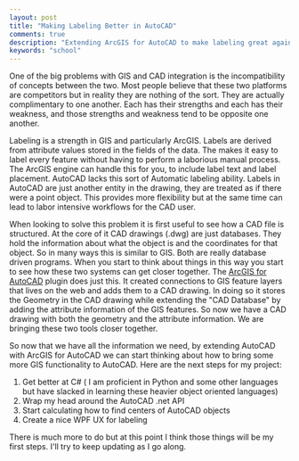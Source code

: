 ```yaml
---
layout: post
title: "Making Labeling Better in AutoCAD"
comments: true
description: "Extending ArcGIS for AutoCAD to make labeling great again"
keywords: "school"
---
```


One of the big problems with GIS and CAD integration is the incompatibility of concepts between the two. Most people believe that these two platforms are competitors but in reality they are nothing of the sort. They are actually complimentary to one another. Each has their strengths and each has their weakness, and those strengths and weakness tend to be opposite one another.

Labeling is a strength in GIS and particularly ArcGIS. Labels are derived from attribute values stored in the fields of the data. The makes it easy to label every feature without having to perform a laborious manual process. The ArcGIS engine can handle this for you, to include label text and label placement. AutoCAD lacks this sort of Automatic labeling ability. Labels in AutoCAD are just another entity in the drawing, they are treated as if there were a point object. This provides more flexibility but at the same time can lead to labor intensive workflows for the CAD user. 

When looking to solve this problem it is first useful to see how a CAD file is structured. At the core of it CAD drawings (.dwg) are just databases. They hold the information about what the object is and the coordinates for that object. So in many ways this is similar to GIS. Both are really database driven programs. When you start to think about things in this way you start to see how these two systems can get closer together. The [ArcGIS for AutoCAD](https://www.esri.com/en-us/arcgis/products/arcgis-for-autocad) plugin does just this. It created connections to GIS feature layers that lives on the web and adds them to a CAD drawing. In doing so it stores the Geometry in the CAD drawing while extending the "CAD Database" by adding the attribute information of the GIS features. So now we have a CAD drawing with both the geometry and the attribute information. We are bringing these two tools closer together. 

So now that we have all the information we need, by extending AutoCAD with ArcGIS for AutoCAD we can start thinking about how to bring some more GIS functionality to AutoCAD. Here are the next steps for my project:

1. Get better at C# ( I am proficient in Python and some other languages but have slacked in learning these heavier object oriented languages)
2. Wrap my head around the AutoCAD .net API
3. Start calculating how to find centers of AutoCAD objects
4. Create a nice WPF UX for labeling


There is much more to do but at this point I think those things will be my first steps. I'll try to keep updating as I go along. 
